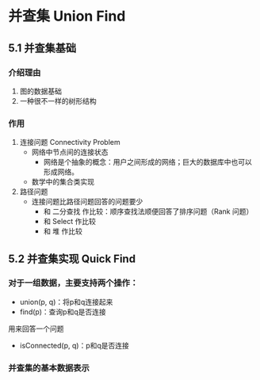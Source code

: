 # 并查集 Union Find
##  5.1 并查集基础
###  介绍理由
1.  图的数据基础
2.  一种很不一样的树形结构

### 作用
1. 连接问题 Connectivity Problem
    - 网络中节点间的连接状态
        - 网络是个抽象的概念：用户之间形成的网络；巨大的数据库中也可以形成网络。
    - 数学中的集合类实现
2.  路径问题
    -   连接问题比路径问题回答的问题要少
        -   和 二分查找 作比较：顺序查找法顺便回答了排序问题（Rank 问题）
        -   和 Select 作比较
        -   和 堆 作比较
    
##  5.2 并查集实现 Quick Find
### 对于一组数据，主要支持两个操作：
-   union(p, q)：将p和q连接起来
-   find(p)：查询p和q是否连接

用来回答一个问题
-   isConnected(p, q)：p和q是否连接

### 并查集的基本数据表示


